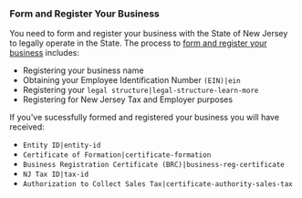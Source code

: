 
### Form and Register Your Business

You need to form and register your business with the State of New Jersey to legally operate in the State. The process to [form and register your business](https://business.nj.gov/pages/register-your-business) includes:
- Registering your business name
- Obtaining your Employee Identification Number `(EIN)|ein`
- Registering your `legal structure|legal-structure-learn-more`
- Registering for New Jersey Tax and Employer purposes

If you've sucessfully formed and registered your business you will have received:
- `Entity ID|entity-id`
- `Certificate of Formation|certificate-formation`
- `Business Registration Certificate (BRC)|business-reg-certificate`
- `NJ Tax ID|tax-id`
- `Authorization to Collect Sales Tax|certificate-authority-sales-tax`
